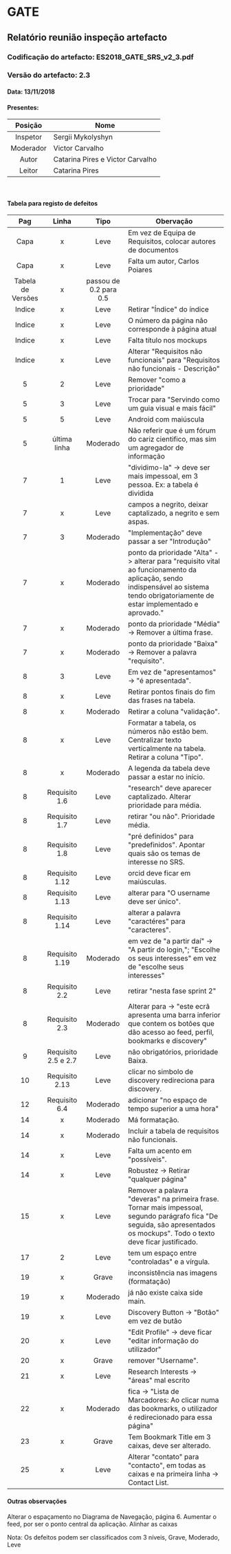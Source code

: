 # GATE
## Relatório reunião inspeção artefacto
### Codificação do artefacto: ES2018_GATE_SRS_v2_3.pdf
### Versão do artefacto: 2.3
#### Data: 13/11/2018
#### Presentes: 
|Posição|Nome |
|:---:|--- |
|Inspetor| Sergii Mykolyshyn|
|Moderador| Victor Carvalho| 
|Autor| Catarina Pires e Victor Carvalho|
|Leitor| Catarina Pires|

</br>

#### Tabela para registo de defeitos
|Pag|Linha|Tipo|Obervação|
|:---:|:---:|:---:|---|
|Capa|x|Leve|Em vez de Equipa de Requisitos, colocar autores de documentos|
|Capa|x|Leve|Falta um autor, Carlos Poiares|
|Tabela de Versões|x| passou de 0.2 para 0.5|
|Indice|x|Leve|Retirar "Índice" do índice|
|Indice|x|Leve|O número da página não corresponde à página atual|
|Indice|x|Leve|Falta título nos mockups|
|Indice|x|Leve|Alterar "Requisitos não funcionais" para "Requisitos não funcionais - Descrição"|
|5|2|Leve|Remover "como a prioridade"|
|5|3|Leve|Trocar para "Servindo como um guia visual e mais fácil"|
|5|5|Leve|Android com maiúscula|
|5|última linha|Moderado|Não referir que é um fórum do cariz cientifico, mas sim um agregador de informação|
|7|1|Leve|"dividimo-la" -> deve ser mais impessoal, em 3 pessoa. Ex: a tabela é dividida|
|7|x|Leve|campos a negrito, deixar captalizado, a negrito e sem aspas.|
|7|3|Moderado|"Implementação" deve passar a ser "Introdução"|
|7|x|Moderado|ponto da prioridade "Alta" -> alterar para "requisito vital ao funcionamento da aplicação, sendo indispensável ao sistema tendo obrigatoriamente de estar implementado e aprovado."|
|7|x|Moderado|ponto da prioridade "Média" -> Remover a última frase.|
|7|x|Moderado|ponto da prioridade "Baixa" -> Remover a palavra "requisito".|
|8|3|Leve|Em vez de "apresentamos" -> "é apresentada".|
|8|x|Leve|Retirar pontos finais do fim das frases na tabela.|
|8|x|Moderado|Retirar a coluna "validação".|
|8|x|Leve|Formatar a tabela, os números não estão bem. Centralizar texto verticalmente na tabela. Retirar a coluna "Tipo". |Diminuir o tamanho de letra nos títulos. |
|8|x|Moderado|A legenda da tabela deve passar a estar no início. |
|8|Requisito 1.6|Leve| "research" deve aparecer captalizado. Alterar prioridade para média. |
|8|Requisito 1.7|Leve|retirar "ou não". Prioridade média. |
|8|Requisito 1.8|Leve|"pré definidos" para "predefinidos". Apontar quais são os temas de interesse no SRS. |
|8|Requisito 1.12|Leve|orcid deve ficar em maiúsculas. |
|8|Requisito 1.13|Leve|alterar para "O username deve ser único". |
|8|Requisito 1.14|Leve|alterar a palavra "caractéres" para "caracteres". |
|8|Requisito 1.19|Moderado|em vez de "a partir daí" -> "A partir do login,"; "Escolhe os seus interesses" em vez de "escolhe seus interesses" |
|8|Requisito 2.2|Leve|retirar "nesta fase sprint 2" |
|8|Requisito 2.3|Moderado|Alterar para -> "este ecrã apresenta uma barra inferior que contem os botões que dão acesso ao feed, perfil, bookmarks e discovery" |
|9|Requisito 2.5 e 2.7|Leve|não obrigatórios, prioridade Baixa. |
|10|Requisito 2.13|Leve|clicar no simbolo de discovery redireciona para discovery.|
|12|Requisito 6.4|Moderado|adicionar "no espaço de tempo superior a uma hora"|
|14|x|Moderado|Má formatação. |
|14|x|Moderado|Incluir a tabela de requisitos não funcionais.|
|14|x|Leve|Falta um acento em "possíveis".|
|14|x|Leve|Robustez -> Retirar "qualquer página"|
|15|x|Leve|Remover a palavra "deveras" na primeira frase. Tornar mais impessoal, segundo parágrafo fica "De seguida, são apresentados os mockups". Todo o texto deve ficar justificado. |
|17|2|Leve| tem um espaço entre "controladas" e a vírgula. |
|19|x|Grave| inconsistência nas imagens (formatação) |
|19|x|Moderado| já não existe caixa side main.|
|19|x|Leve| Discovery Button -> "Botão" em vez de butão|
|20|x|Leve| "Edit Profile" -> deve ficar "editar informação do utilizador"|
|20|x|Grave| remover "Username".|
|21|x|Leve| Research Interests -> "áreas" mal escrito|
|22|x|Moderado| fica -> "Lista de Marcadores: Ao clicar numa das bookmarks, o utilizador é redirecionado para essa página"|
|23|x|Grave| Tem Bookmark Title em 3 caixas, deve ser alterado.|
|25|x|Leve| Alterar "contato" para "contacto", em todas as caixas e na primeira linha -> Contact List.|

#### Outras observações
Alterar o espaçamento no Diagrama de Navegação, página 6. Aumentar o feed, por ser o ponto central da aplicação. Alinhar as caixas
</br>

Nota: Os defeitos podem ser classificados com 3 níveis, Grave, Moderado, Leve

